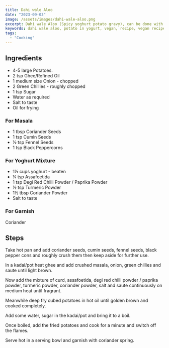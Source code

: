 ```yaml
---
title: Dahi wale Aloo
date: "2023-09-03"
image: /assets/images/dahi-wale-aloo.png
excerpt: Dahi wale Aloo (Spicy yoghurt potato gravy), can be done with Vegan yogurt as well.
keywords: dahi wale aloo, potato in yogurt, vegan, recipe, vegan recipe
tags:
  - "Cooking"
---
```


## Ingredients

- 4-5 large Potatoes.
- 2 tsp Ghee/Refined Oil
- 1 medium size Onion - chopped
- 2 Green Chillies - roughly chopped
- 1 tsp Sugar
- Water as required
- Salt to taste
- Oil for frying

### For Masala

- 1 tbsp Coriander Seeds
- 1 tsp Cumin Seeds
- ½ tsp Fennel Seeds
- 1 tsp Black Peppercorns

### For Yoghurt Mixture

- 1½ cups yoghurt - beaten
- ¼ tsp Assafoetida
- 1 tsp Degi Red Chilli Powder / Paprika Powder
- ½ tsp Turmeric Powder
- 1½ tbsp Coriander Powder
- Salt to taste

### For Garnish

Coriander

## Steps

Take hot pan and add coriander seeds, cumin seeds, fennel seeds, black pepper cons and roughly crush them then keep aside for further use.

In a kadai/pot heat ghee and add crushed masala, onion, green chillies and saute until light brown.

Now add the mixture of curd, assafoetida, degi red chilli powder / paprika powder, turmeric powder, coriander powder, salt and saute continuously on medium heat until fragrant.

Meanwhile deep fry cubed potatoes in hot oil until golden brown and cooked completely.

Add some water, sugar in the kadai/pot and bring it to a boil.

Once boiled, add the fried potatoes and cook for a minute and switch off the flames.

Serve hot in a serving bowl and garnish with coriander spring.
